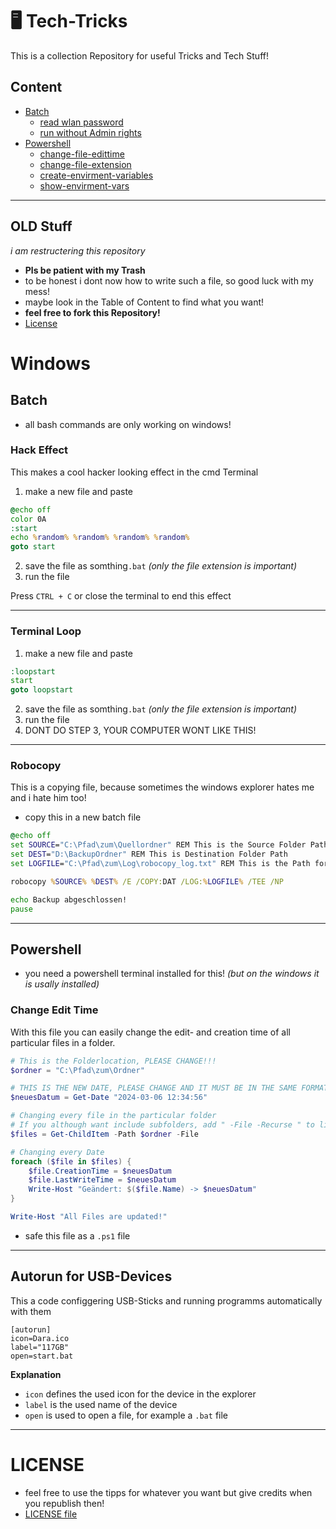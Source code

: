 # 🖥️ Tech-Tricks

This is a collection Repository for useful Tricks and Tech Stuff!

## Content
- [Batch]()
  - [read wlan password](read-wlan-password/README.md)
  - [run without Admin rights](run-without-admin-rights/README.md)
- [Powershell]()
  - [change-file-edittime](change-file-extension/README.md)
  - [change-file-extension](change-file-extension/README.md)
  - [create-envirment-variables](create-envirment-variables/README.md)
  - [show-envirment-vars](show-envirment-vars/README.md)

---

## OLD Stuff

*i am restructering this repository*

- **Pls be patient with my Trash**
- to be honest i dont now how to write such a file, so good luck with my mess!
- maybe look in the Table of Content to find what you want!
- **feel free to fork this Repository!**
- [License](https://github.com/ShadowDara/Tech-Tricks/edit/main/README.md)

# Windows

## Batch

- all bash commands are only working on windows!

### Hack Effect

This makes a cool hacker looking effect in the cmd Terminal

1. make a new file and paste
```bat
@echo off
color 0A
:start
echo %random% %random% %random% %random%
goto start
```
2. save the file as somthing`.bat` *(only the file extension is important)*
3. run the file

Press `CTRL + C` or close the terminal to end this effect

---

### Terminal Loop

1. make a new file and paste
```bat
:loopstart
start
goto loopstart
```
2. save the file as somthing`.bat` *(only the file extension is important)*
3. run the file
4. DONT DO STEP 3, YOUR COMPUTER WONT LIKE THIS!

---

### Robocopy

This is a copying file, because sometimes the windows explorer hates me and i hate him too!

- copy this in a new batch file

```bat
@echo off
set SOURCE="C:\Pfad\zum\Quellordner" REM This is the Source Folder Path
set DEST="D:\BackupOrdner" REM This is Destination Folder Path
set LOGFILE="C:\Pfad\zum\Log\robocopy_log.txt" REM This is the Path for a Logfile

robocopy %SOURCE% %DEST% /E /COPY:DAT /LOG:%LOGFILE% /TEE /NP

echo Backup abgeschlossen!
pause
```

---

## Powershell

- you need a powershell terminal installed for this! *(but on the windows it is usally installed)*

### Change Edit Time

With this file you can easily change the edit- and creation time of all particular files in a folder.

```powershell
# This is the Folderlocation, PLEASE CHANGE!!!
$ordner = "C:\Pfad\zum\Ordner"

# THIS IS THE NEW DATE, PLEASE CHANGE AND IT MUST BE IN THE SAME FORMAT!!!
$neuesDatum = Get-Date "2024-03-06 12:34:56"

# Changing every file in the particular folder
# If you although want include subfolders, add " -File -Recurse " to line 9 (this is line 8)
$files = Get-ChildItem -Path $ordner -File

# Changing every Date
foreach ($file in $files) {
    $file.CreationTime = $neuesDatum
    $file.LastWriteTime = $neuesDatum
    Write-Host "Geändert: $($file.Name) -> $neuesDatum"
}

Write-Host "All Files are updated!"
```
- safe this file as a `.ps1` file

---

## Autorun for USB-Devices

This a code configgering USB-Sticks and running programms automatically with them

```inf
[autorun]
icon=Dara.ico
label="117GB"
open=start.bat
```

**Explanation**
- `icon` defines the used icon for the device in the explorer
- `label` is the used name of the device
- `open` is used to open a file, for example a `.bat` file

---

# LICENSE

- feel free to use the tipps for whatever you want but give credits
when you republish then!
- [LICENSE file](https://github.com/ShadowDara/Tech-Tricks/blob/main/LICENSE)
